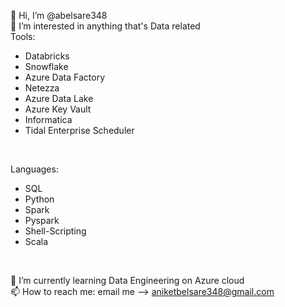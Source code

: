 👋 Hi, I’m @abelsare348</br>
👀 I’m interested in anything that's Data related </br></n>
Tools: </n>
<ul><li>Databricks</li><li>Snowflake</li><li>Azure Data Factory</li>
<li>Netezza</li><li>Azure Data Lake</li><li>Azure Key Vault</li>
<li>Informatica</li><li>Tidal Enterprise Scheduler</li></ul></br>

Languages:</n>
<ul><li>SQL</li><li>Python</li><li>Spark</li>
<li>Pyspark</li><li>Shell-Scripting</li><li>Scala</li></ul></br>

🌱 I’m currently learning Data Engineering on Azure cloud</br>
📫 How to reach me: email me --> aniketbelsare348@gmail.com</br>

